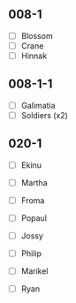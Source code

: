 ## 008-1
* [ ] Blossom
* [ ] Crane
* [ ] Hinnak

## 008-1-1
* [ ] Galimatia
* [ ] Soldiers (x2)

## 020-1
* [ ] Ekinu
* [ ] Martha
* [ ] Froma
* [ ] Popaul
* [ ] Jossy
* [ ] Philip
* [ ] Marikel
* [ ] Ryan

